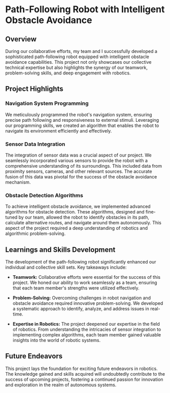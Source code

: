 # Path-Following Robot with Intelligent Obstacle Avoidance

## Overview

During our collaborative efforts, my team and I successfully developed a sophisticated path-following robot equipped with intelligent obstacle avoidance capabilities. This project not only showcases our collective technical expertise but also highlights the synergy of our teamwork, problem-solving skills, and deep engagement with robotics.

## Project Highlights

### Navigation System Programming

We meticulously programmed the robot's navigation system, ensuring precise path following and responsiveness to external stimuli. Leveraging our programming skills, we created an algorithm that enables the robot to navigate its environment efficiently and effectively.

### Sensor Data Integration

The integration of sensor data was a crucial aspect of our project. We seamlessly incorporated various sensors to provide the robot with a comprehensive understanding of its surroundings. This included data from proximity sensors, cameras, and other relevant sources. The accurate fusion of this data was pivotal for the success of the obstacle avoidance mechanism.

### Obstacle Detection Algorithms

To achieve intelligent obstacle avoidance, we implemented advanced algorithms for obstacle detection. These algorithms, designed and fine-tuned by our team, allowed the robot to identify obstacles in its path, calculate alternative routes, and navigate around them autonomously. This aspect of the project required a deep understanding of robotics and algorithmic problem-solving.

## Learnings and Skills Development

The development of the path-following robot significantly enhanced our individual and collective skill sets. Key takeaways include:

- **Teamwork:** Collaborative efforts were essential for the success of this project. We honed our ability to work seamlessly as a team, ensuring that each team member's strengths were utilized effectively.

- **Problem-Solving:** Overcoming challenges in robot navigation and obstacle avoidance required innovative problem-solving. We developed a systematic approach to identify, analyze, and address issues in real-time.

- **Expertise in Robotics:** The project deepened our expertise in the field of robotics. From understanding the intricacies of sensor integration to implementing complex algorithms, each team member gained valuable insights into the world of robotic systems.

## Future Endeavors

This project lays the foundation for exciting future endeavors in robotics. The knowledge gained and skills acquired will undoubtedly contribute to the success of upcoming projects, fostering a continued passion for innovation and exploration in the realm of autonomous systems.
